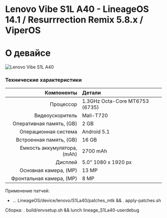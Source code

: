 # Lenovo Vibe S1L A40 - LineageOS 14.1 / Resurrrection Remix 5.8.x / ViperOS

# О девайсе
![Lenovo Vibe S1L A40](http://s.4pda.to/LKALr2y4sLmuOoe6CNNaGGnvsJTHhgbHH6OTUVMps2DYSNsYR5.jpg "Lenovo Vibe S1L A40")

### Технические характеристики

Компоненты | Детали
-------:|:-------------------------
Процессор     | 1.3GHz Octa-Core MT6753 (6735)
Видеоускоритель     | Mali-T720
Оперативная память, (GB) | 2 GB 
Операционная система | Android 5.1
Встроенная память, (GB) | 16 GB
Емкость аккумулятора, (mAh) | 2700 mAh
Дисплей | 5.0" 1080 x 1920 px
Основная камера, (MP) | 13 МР
Фронтальная камера, (MP) | 8 МР


Применение патчей:
- ... LineageOS/device/lenovo/S1La40/patches_mtk && . apply-patches.sh

Сборка:
. build/envsetup.sh && lunch lineage_S1La40-userdebug
